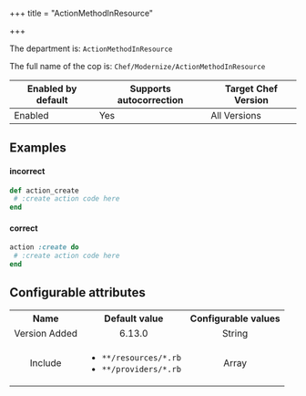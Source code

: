 +++
title = "ActionMethodInResource"

+++

<!-- This content is automatically generated. See https://github.com/chef/chef-web-docs/blob/main/generated/README.md -->

The department is: `ActionMethodInResource`

The full name of the cop is: `Chef/Modernize/ActionMethodInResource`

| Enabled by default | Supports autocorrection | Target Chef Version |
| --- | --- | --- |
| Enabled | Yes | All Versions |

## Examples


#### incorrect

```ruby
def action_create
 # :create action code here
end
```

#### correct

```ruby
action :create do
 # :create action code here
end
```

## Configurable attributes

<table>
<tbody><tr>
<th>Name</th>
<th>Default value</th>
<th>Configurable values</th>
</tr>
<tr>
<td style="text-align:center">Version Added</td>
<td style="text-align:center">6.13.0</td>
<td style="text-align:center">String</td>
</tr>
<tr><td style="text-align:center">Include</td>
<td style="text-align:center"><ul>
<li><code>**/resources/*.rb</code></li>
<li><code>**/providers/*.rb</code></li>
</ul>
</td>
<td style="text-align:center">Array</td>
</tr></tbody></table>
